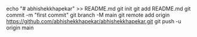 echo "# abhishekkhapekar" >> README.md
  git init
  git add README.md
  git commit -m "first commit"
  git branch -M main
  git remote add origin https://github.com/abhishekkhapekar/abhishekkhapekar.git
  git push -u origin main

